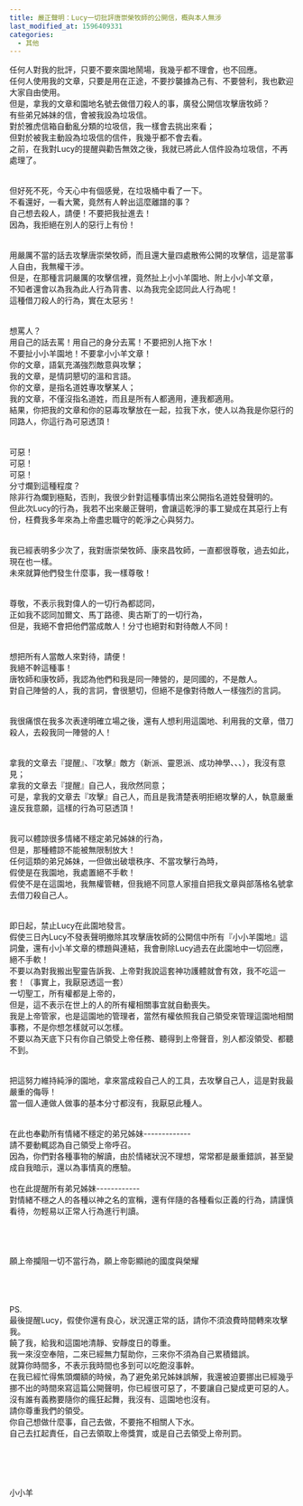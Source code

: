 ```yaml
---
title: 嚴正聲明：Lucy一切批評唐崇榮牧師的公開信，概與本人無涉
last_modified_at: 1596409331
categories:
  - 其他
---
```


<p>任何人對我的批評，只要不要來園地鬧場，我幾乎都不理會，也不回應。<br>
任何人使用我的文章，只要是用在正途，不要抄襲據為己有、不要營利，我也歡迎大家自由使用。<br>
但是，拿我的文章和園地名號去做借刀殺人的事，廣發公開信攻擊唐牧師？<br>
<!--more-->有些弟兄姊妹的信，會被我設為垃圾信。<br>
對於雅虎信箱自動亂分類的垃圾信，我一樣會去挑出來看；<br>
但對於被我主動設為垃圾信的信件，我幾乎都不會去看。<br>
之前，在我對Lucy的提醒與勸告無效之後，我就已將此人信件設為垃圾信，不再處理了。<br>
<br>
<br>
但好死不死，今天心中有個感覺，在垃圾桶中看了一下。<br>
不看還好，一看大驚，竟然有人幹出這麼離譜的事？<br>
自己想去殺人，請便！不要把我扯進去！<br>
因為，我拒絕在別人的惡行上有份！<br>
<br>
<br>
用嚴厲不當的話去攻擊唐崇榮牧師，而且還大量四處散佈公開的攻擊信，這是當事人自由，我無權干涉。<br>
但是，在那種言詞嚴厲的攻擊信裡，竟然扯上小小羊園地、附上小小羊文章，<br>
不知者還會以為我為此人行為背書、以為我完全認同此人行為呢！<br>
這種借刀殺人的行為，實在太惡劣！<br>
<br>
<br>
想罵人？<br>
用自己的話去罵！用自己的身分去罵！不要把別人拖下水！<br>
不要扯小小羊園地！不要拿小小羊文章！<br>
你的文章，語氣充滿強烈敵意與攻擊；<br>
我的文章，是情詞懇切的溫和言語。<br>
你的文章，是指名道姓專攻擊某人；<br>
我的文章，不僅沒指名道姓，而且是所有人都適用，連我都適用。<br>
結果，你把我的文章和你的惡毒攻擊放在一起，拉我下水，使人以為我是你惡行的同路人，你這行為可惡透頂！<br>
<br>
<br>
可惡！<br>
可惡！<br>
可惡！<br>
分寸爛到這種程度？<br>
除非行為爛到極點，否則，我很少針對這種事情出來公開指名道姓發聲明的。<br>
但此次Lucy的行為，我若不出來嚴正聲明，會讓這乾淨的事工變成在其惡行上有份，枉費我多年來為上帝盡忠職守的乾淨之心與努力。<br>
<br>
<br>
我已經表明多少次了，我對唐崇榮牧師、康來昌牧師，一直都很尊敬，過去如此，現在也一樣。<br>
未來就算他們發生什麼事，我一樣尊敬！<br>
<br>
<br>
尊敬，不表示我對偉人的一切行為都認同，<br>
正如我不認同加爾文、馬丁路德、奧古斯丁的一切行為，<br>
但是，我絕不會把他們當成敵人！分寸也絕對和對待敵人不同！<br>
<br>
<br>
想把所有人當敵人來對待，請便！<br>
我絕不幹這種事！<br>
唐牧師和康牧師，我認為他們和我是同一陣營的，是同國的，不是敵人。<br>
對自己陣營的人，我的言詞，會很懇切，但絕不是像對待敵人一樣強烈的言詞。<br>
<br>
<br>
我很痛恨在我多次表達明確立場之後，還有人想利用這園地、利用我的文章，借刀殺人，去殺我同一陣營的人！<br>
<br>
<br>
拿我的文章去『提醒』、『攻擊』敵方（新派、靈恩派、成功神學、、、），我沒有意見；<br>
拿我的文章去『提醒』自己人，我欣然同意；<br>
可是，拿我的文章去『攻擊』自己人，而且是我清楚表明拒絕攻擊的人，執意嚴重違反我意願，這樣的行為可惡透頂！<br>
<br>
<br>
我可以體諒很多情緒不穩定弟兄姊妹的行為，<br>
但是，那種體諒不能被無限制放大！<br>
任何這類的弟兄姊妹，一但做出破壞秩序、不當攻擊行為時，<br>
假使是在我園地，我處置絕不手軟！<br>
假使不是在這園地，我無權管轄，但我絕不同意人家擅自把我文章與部落格名號拿去借刀殺自己人。<br>
<br>
<br>
即日起，禁止Lucy在此園地發言。<br>
假使三日內Lucy不發表聲明撤除其攻擊唐牧師的公開信中所有『小小羊園地』這詞彙，還有小小羊文章的標題與連結，我會刪除Lucy過去在此園地中一切回應，絕不手軟！<br>
不要以為對我搬出聖靈告訴我、上帝對我說這套神功護體就會有效，我不吃這一套！（事實上，我厭惡透這一套）<br>
一切聖工，所有權都是上帝的，<br>
但是，這不表示在世上的人的所有權相關事宜就自動喪失。<br>
我是上帝管家，也是這園地的管理者，當然有權依照我自己領受來管理這園地相關事務，不是你想怎樣就可以怎樣。<br>
不要以為天底下只有你自己領受上帝任務、聽得到上帝聲音，別人都沒領受、都聽不到。<br>
<br>
<br>
把這努力維持純淨的園地，拿來當成殺自己人的工具，去攻擊自己人，這是對我最嚴重的侮辱！<br>
當一個人連做人做事的基本分寸都沒有，我厭惡此種人。<br>
<br>
<br>
在此也奉勸所有情緒不穩定的弟兄姊妹-------------<br>
請不要動輒認為自己領受上帝呼召。<br>
因為，你們對各種事物的解讀，由於情緒狀況不理想，常常都是嚴重錯誤，甚至變成自我暗示，還以為事情真的應驗。<br>
<br>
也在此提醒所有弟兄姊妹------------<br>
對情緒不穩之人的各種以神之名的宣稱，還有伴隨的各種看似正義的行為，請謹慎看待，勿輕易以正常人行為進行判讀。<br>
<br>
<br>
<br>
<br>
願上帝攔阻一切不當行為，願上帝彰顯祂的國度與榮耀<br>
<br>
<br>
<br>
<br>
PS.<br>
最後提醒Lucy，假使你還有良心，狀況還正常的話，請你不須浪費時間轉來攻擊我。<br>
饒了我，給我和這園地清靜、安靜度日的尊重。<br>
我一來沒空奉陪，二來已經無力幫助你，三來你不須為自己累積錯誤。<br>
就算你時間多，不表示我時間也多到可以吃飽沒事幹。<br>
在我已經忙得焦頭爛額的時候，為了避免弟兄姊妹誤解，我還被迫要挪出已經幾乎挪不出的時間來寫這篇公開聲明，你已經很可惡了，不要讓自己變成更可惡的人。<br>
沒有誰有義務要隨你的瘋狂起舞，我沒有、這園地也沒有。<br>
請你尊重我們的領受。<br>
你自己想做什麼事，自己去做，不要拖不相關人下水。<br>
自己去扛起責任，自己去領取上帝獎賞，或是自己去領受上帝刑罰。<br>
<br>
<br>
<br>
<br>
<br>
小小羊<br>
<br>
<br>
<br>
<br>
&nbsp;</p>

